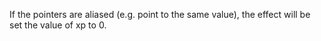 If the pointers are aliased (e.g. point to the same value), the effect will
be set the value of xp to 0.
